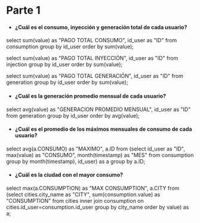 # Parte 1
- #### ¿Cuál es el consumo, inyección y generación total de cada usuario?
select sum(value) as "PAGO TOTAL CONSUMO", id_user as "ID"
from consumption
group by id_user
order by sum(value);

select sum(value) as "PAGO TOTAL INYECCIÓN", id_user as "ID"
from injection
group by id_user
order by sum(value);

select sum(value) as "PAGO TOTAL GENERACIÓN", id_user as "ID"
from generation
group by id_user
order by sum(value);

- #### ¿Cuál es la generación promedio mensual de cada usuario?
select avg(value) as "GENERACION PROMEDIO MENSUAL", id_user as "ID"
from generation
group by id_user
order by avg(value);

- #### ¿Cuál es el promedio de los máximos mensuales de consumo de cada usuario?
select avg(a.CONSUMO) as "MAXIMO", a.ID
from
(select id_user as "ID", max(value) as "CONSUMO", month(timestamp) as "MES"
from consumption
group by month(timestamp), id_user) as a
group by a.ID;

- #### ¿Cuál es la ciudad con el mayor consumo?
select max(a.CONSUMPTION) as "MAX CONSUMPTION", a.CITY
from
(select cities.city_name as "CITY", sum(consumption.value) as "CONSUMPTION"
from cities
inner join consumption on
cities.id_user=consumption.id_user
group by city_name
order by value) as a;

